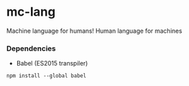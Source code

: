 # mc-lang
Machine language for humans! Human language for machines

### Dependencies

- Babel (ES2015 transpiler)

```npm install --global babel```


